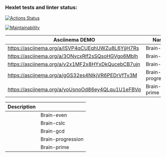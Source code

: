 ### Hexlet tests and linter status:
[![Actions Status](https://github.com/AntonLysachev/python-project-49/workflows/hexlet-check/badge.svg)](https://github.com/AntonLysachev/python-project-49/actions)

[![Maintainability](https://api.codeclimate.com/v1/badges/75f94e09cbcde3ded791/maintainability)](https://codeclimate.com/github/AntonLysachev/python-project-49/maintainability)


| Asciinema DEMO                                                              | Name                                                    |
|-----------------------------------------------------------------------------|---------------------------------------------------------|
| https://asciinema.org/a/ISVP4qCUEqhUWZu8L6YjjH7Rs                           | Brain-even                                              |
| https://asciinema.org/a/3ONycxRlf2sSQsoHGVgo6MbIh                           | Brain-cslc                                              |
| https://asciinema.org/a/v2x1MF2x8HYxDkQucebCB7ujn                           | Brain-gcd                                               |
| https://asciinema.org/a/gGS32es4NIkjVR6PEDrVfTv3M                           | Brain-progression                                       |
| https://asciinema.org/a/yoUsnoOd86ey4QLqu1U1eFBVq                           | Brain-prime                                             |

| Description                                                             |                                                    |
|-----------------------------------------------------------------------------|---------------------------------------------------------|
|                            | Brain-even                                              |
|                            | Brain-cslc                                              |
|                            | Brain-gcd                                               |
|                            | Brain-progression                                       |
|                            | Brain-prime                                             |